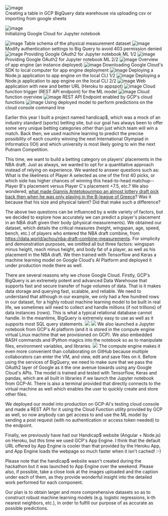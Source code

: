 ![image](https://user-images.githubusercontent.com/51895713/130388864-7d9bac03-284d-4df8-9074-5e0dc5962af3.png) <br>
Creating a table in GCP BigQuery data warehouse via uploading csv or importing from google sheets

![image](https://challengepost-s3-challengepost.netdna-ssl.com/photos/production/software_photos/001/633/162/datas/original.png) <br>
Initializing Google Cloud for Jupyter notebook

![image](https://challengepost-s3-challengepost.netdna-ssl.com/photos/production/software_photos/001/633/162/datas/original.png)
Table schema of the physical measurement dataset
![image](https://challengepost-s3-challengepost.netdna-ssl.com/photos/production/software_photos/001/633/173/datas/original.png)
Modify authentication settings to Big Query to avoid 403 permission denied
![image](https://challengepost-s3-challengepost.netdna-ssl.com/photos/production/software_photos/001/633/174/datas/original.png)
Providing Google OAuth2 for Jupyter notebook ML 1/2
![image](https://challengepost-s3-challengepost.netdna-ssl.com/photos/production/software_photos/001/633/175/datas/original.png)
Providing Google OAuth2 for Jupyter notebook ML 2/2
![image](https://challengepost-s3-challengepost.netdna-ssl.com/photos/production/software_photos/001/633/184/datas/original.png)
Overview of app engine (an instance deployed)
![image](https://challengepost-s3-challengepost.netdna-ssl.com/photos/production/software_photos/001/633/339/datas/original.png)
Downloading Google Cloud's SDK to local computer for app engine deployment
![image](https://challengepost-s3-challengepost.netdna-ssl.com/photos/production/software_photos/001/633/340/datas/original.png)
Deploying a Node.js application to app engine on the local CLI 1/2
![image](https://challengepost-s3-challengepost.netdna-ssl.com/photos/production/software_photos/001/633/349/datas/original.png)
Deploying a Node.js application to app engine on the local CLI 2/2
![image](https://challengepost-s3-challengepost.netdna-ssl.com/photos/production/software_photos/001/633/185/datas/original.png)
Web application with new and better URL (Heroku to appspot)
![image](https://challengepost-s3-challengepost.netdna-ssl.com/photos/production/software_photos/001/633/398/datas/original.png)
Cloud function trigger (REST API endpoint) for the ML model
![image](https://challengepost-s3-challengepost.netdna-ssl.com/photos/production/software_photos/001/633/393/datas/original.png)
Cloud function overview
![image](https://challengepost-s3-challengepost.netdna-ssl.com/photos/production/software_photos/001/633/402/datas/original.png)
REST API Endpoint enabled by GCP's cloud functions
![image](https://challengepost-s3-challengepost.netdna-ssl.com/photos/production/software_photos/001/633/457/datas/original.png)
Using deployed model to perform predictions on the cloud console command line

Earlier this year I built a project named handicap$, which was a mock of an industry standard (sports) betting site, but our goal has always been to offer some very unique betting categories other than just which team will win a match. Back then, we used machine learning to predict the precise possibility of each country winning the next International Olympiad in Informatics (IOI) and which university is most likely going to win the next Putnam Competition.

This time, we want to build a betting category on players' placements in the NBA draft. Just as always, we wanted to opt for a quantitative approach instead of relying on experience. We wanted to answer questions such as: What is the likeliness of Player A selected as one of the first 40 picks, or which side has higher chances of winning this head-to-head matchup--Player B's placement versus Player C's placement +7.5, etc.? We also wondered, [what made Giannis Antetokounmpo an almost lottery draft pick back then when he was only playing in the B-league of Greece](http://www.draftexpress.com/gallery/GiannisAntetokounmpo/1392220947.jpg)? 
Was it because that his size and physical talent? Did that make such a difference? 

The above two questions can be influenced by a wide variety of factors, but we decided to explore how accurately we can predict a player's placement in an NBA draft given their body (physical measurements). We obtained our dataset, which details the critical measures (height, wingspan, age, speed, bench, etc.) of players who entered the NBA draft combine, from https://data.world/achou/nba-draft-combine-measurements. For simplicity and demonstration purposes, we omitted all but three factors: wingspan minus height, reach minus height, and body fat of a player, as well as his placement in the NBA draft. We then trained with Tensorflow and Keras a machine learning model on Google Cloud's AI Platform and deployed it under production mode there as well. 

There are several reasons why we chose Google Cloud. Firstly, GCP's BigQuery is an extremely potent and advanced Data Warehouse that supports fast and secure transfer of huge volumes of data. That is it makes data storage and querying fast, scalable, and reliable. We need to understand that although in our example, we only had a few hundred rows in our dataset, for a highly robust machine learning model to be built in real life, we sometimes will need to collect and handle millions (if not trillions) of data instances (rows). This is what a typical relational database cannot handle. In the meantime, BigQuery is extremely easy to use as well as it supports most SQL query statements.
![](https://i.gyazo.com/e6672cbf72779cf8c6f49ec8fc8eea87.png)
![](https://gyazo.com/4d0d5aa519be8f7674874f49a828ecc9.png)
We also launched a Jupyter notebook from GCP's AI platform (and it is stored in the compute engine virtual Linux machine that we provisioned on GCP). We also embedded BASH commands and IPython magics into the notebook so as to manipulate files, environment variables, and libraries. 
![](https://gyazo.com/d5a6c7d9187f5dbef4d303f307cae51f)
The compute engine makes it even more convenient than collaborating on GitHub because multiple collaborators can enter the VM, and view, edit and save files on it. Before using the services of BigQuery, we need to make sure that we pass the OAuth2 layer of Google as it the one avenue towards using any Google Cloud's APIs. The model is trained and tested with Tensorflow, Keras and pandas, which are all built in libraries if we launch the Jupyter notebook from GCP-AI. There is also a terminal provided that directly connects to the virtual machine as well which enables the user to quickly create and store other files.

We deployed our model into production on GCP-AI's testing cloud console and made a REST API for it using the Cloud Function utility provided by GCP as well, so now anybody can get access to and use the ML model by sending a post request (with no authentication or access token needed) to the endpoint.

Finally, we previously have had our Handicap$ website (Angular + Node.js) on Heroku, but this time we used GCP's App Engine. I think that the default URL offered by App Engine is cooler than that provided by 
the Heroku App, and App Engine loads the webpage so much faster when it isn't cached! :-)

Please note that the handicap$ website wasn't created during the hackathon but it was launched to App Engine over the weekend. Please also, if possible, take a close look at the images uploaded and the caption under each of them, as they provide wonderful insight into the detailed work performed for each component.

Our plan is to obtain larger and more comprehensive datasets so as to construct robust machine learning models (e.g. logistic regressions, k-th nearest neighbors, etc.), in order to fulfill our purpose of as accurate as possible predictions. 
